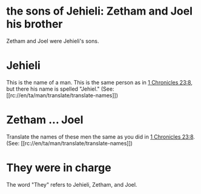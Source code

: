 # the sons of Jehieli: Zetham and Joel his brother

Zetham and Joel were Jehieli's sons.

# Jehieli
This is the name of a man. This is the same person as in [1 Chronicles 23:8](../23/08.md), but there his name is spelled "Jehiel." (See: [[rc://en/ta/man/translate/translate-names]])

# Zetham ... Joel

Translate the names of these men the same as you did in [1 Chronicles 23:8](../23/08.md). (See: [[rc://en/ta/man/translate/translate-names]])

# They were in charge
The word "They" refers to Jehieli, Zetham, and Joel.
